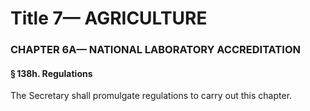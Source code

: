 
# Title 7— AGRICULTURE
### CHAPTER 6A— NATIONAL LABORATORY ACCREDITATION
#### § 138h. Regulations

The Secretary shall promulgate regulations to carry out this chapter.
